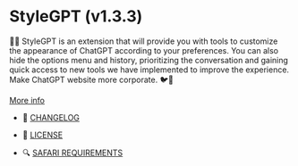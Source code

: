 # StyleGPT (v1.3.3)

🤖🧩 StyleGPT is an extension that will provide you with tools to customize the appearance of ChatGPT according to your preferences. You can also hide the options menu and history, prioritizing the conversation and gaining quick access to new tools we have implemented to improve the experience. Make ChatGPT website more corporate. 🐦🌈

[More info](https://github.com/pigeonposse/stylegpt)

- 📝 [CHANGELOG](https://github.com/pigeonposse/stylegpt/blob/main/CHANGELOG.md)
- 📜 [LICENSE](https://github.com/pigeonposse/stylegpt/blob/main/LICENSE)

- 🔍 [SAFARI REQUIREMENTS](https://github.com/pigeonposse/stylegpt/blob/main/docs/safari-unsigned-info.md)
